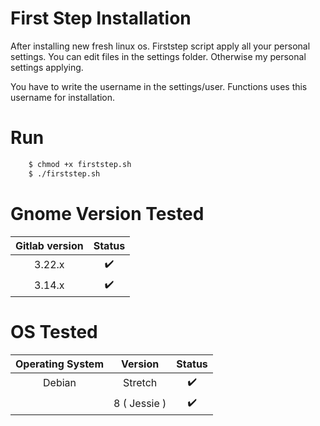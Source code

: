 # First Step Installation

After installing new fresh linux os. Firststep script apply all your personal
settings. You can edit files in the settings folder. Otherwise my personal settings applying.

You have to write the username in the settings/user. Functions uses this username for installation.

# Run
```bash
    $ chmod +x firststep.sh
    $ ./firststep.sh
```

# Gnome Version Tested

| Gitlab version | Status |
|:-------------:| :-----:|
| 3.22.x      | :heavy_check_mark: |
| 3.14.x      | :heavy_check_mark: |

# OS Tested

| Operating System | Version | Status |
|:-------------:| :-----:|:---------:|
| Debian  | Stretch | :heavy_check_mark: |
|  |8 ( Jessie ) | :heavy_check_mark: |
